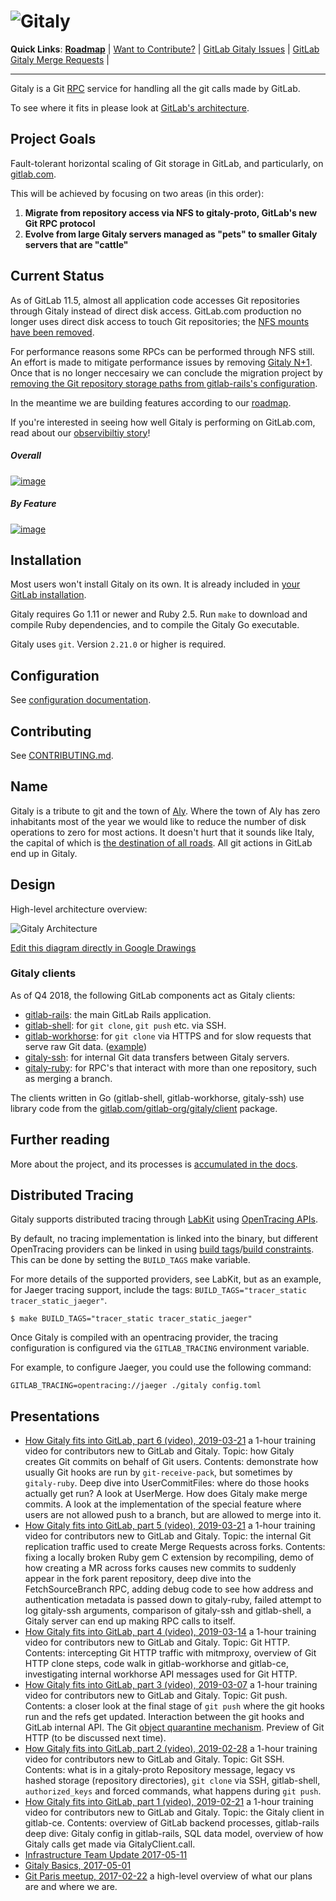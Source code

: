 # ![Gitaly](https://gitlab.com/gitlab-org/gitaly/uploads/509123ed56bd51247996038c858db006/gitaly-wordmark-small.png)

**Quick Links**:
  [**Roadmap**][roadmap] |
  [Want to Contribute?](https://gitlab.com/gitlab-org/gitaly/issues?scope=all&utf8=%E2%9C%93&state=opened&label_name[]=Accepting%20merge%20requests) |
  [GitLab Gitaly Issues](https://gitlab.com/groups/gitlab-org/-/issues?scope=all&state=opened&utf8=%E2%9C%93&label_name%5B%5D=Gitaly) |
  [GitLab Gitaly Merge Requests](https://gitlab.com/groups/gitlab-org/-/merge_requests?label_name%5B%5D=Gitaly) |

--------------------------------------------

Gitaly is a Git [RPC](https://en.wikipedia.org/wiki/Remote_procedure_call)
service for handling all the git calls made by GitLab.

To see where it fits in please look at [GitLab's architecture](https://docs.gitlab.com/ce/development/architecture.html#system-layout).

## Project Goals

Fault-tolerant horizontal scaling of Git storage in GitLab, and particularly, on [gitlab.com](https://gitlab.com).

This will be achieved by focusing on two areas (in this order):

  1. **Migrate from repository access via NFS to gitaly-proto, GitLab's new Git RPC protocol**
  1. **Evolve from large Gitaly servers managed as "pets" to smaller Gitaly servers that are "cattle"**

## Current Status

As of GitLab 11.5, almost all application code accesses Git repositories
through Gitaly instead of direct disk access. GitLab.com production no
longer uses direct disk access to touch Git repositories; the [NFS
mounts have been
removed](https://about.gitlab.com/2018/09/12/the-road-to-gitaly-1-0/).

For performance reasons some RPCs can be performed through NFS still. An
effort is made to mitigate performance issues by removing [Gitaly N+1](https://gitlab.com/groups/gitlab-org/-/epics/827).
Once that is no longer neccesairy we can conclude the migration project by
[removing the Git repository storage paths from gitlab-rails's
configuration](https://gitlab.com/gitlab-org/gitaly/issues/1282).

In the meantime we are building features according to our [roadmap][roadmap].

If you're interested in seeing how well Gitaly is performing on
GitLab.com, read about our [observibiltiy story](doc/observibility.md)!

##### Overall

[![image](https://gitlab.com/gitlab-org/gitaly/uploads/ca7dddd2e23b7f1fb8c0f842c93059ce/gitaly-overview_s.png)](https://dashboards.gitlab.com/d/000000176/gitaly)

##### By Feature

[![image](https://gitlab.com/gitlab-org/gitaly/uploads/048a1facaaf18b4799569150ca7c3cd6/gitaly-features_s.png)](https://dashboards.gitlab.com/d/000000198/gitaly-features-overview)

## Installation

Most users won't install Gitaly on its own. It is already included in
[your GitLab installation](https://about.gitlab.com/install/).

Gitaly requires Go 1.11 or newer and Ruby 2.5. Run `make` to download
and compile Ruby dependencies, and to compile the Gitaly Go
executable.

Gitaly uses `git`. Version `2.21.0` or higher is required.

## Configuration

See [configuration documentation](doc/configuration).

## Contributing

See [CONTRIBUTING.md](CONTRIBUTING.md).

## Name

Gitaly is a tribute to git and the town of [Aly](https://en.wikipedia.org/wiki/Aly). Where the town of
Aly has zero inhabitants most of the year we would like to reduce the number of
disk operations to zero for most actions. It doesn't hurt that it sounds like
Italy, the capital of which is [the destination of all roads](https://en.wikipedia.org/wiki/All_roads_lead_to_Rome). All git actions in
GitLab end up in Gitaly.

## Design

High-level architecture overview:

![Gitaly Architecture](https://docs.google.com/drawings/d/14-5NHGvsOVaAJZl2w7pIli8iDUqed2eIbvXdff5jneo/pub?w=2096&h=1536)

[Edit this diagram directly in Google Drawings](https://docs.google.com/drawings/d/14-5NHGvsOVaAJZl2w7pIli8iDUqed2eIbvXdff5jneo/edit)

### Gitaly clients

As of Q4 2018, the following GitLab components act as Gitaly clients:

-   [gitlab-rails](https://gitlab.com/gitlab-org/gitlab-ce/blob/master/lib/gitlab/gitaly_client.rb):
    the main GitLab Rails application.
-   [gitlab-shell](https://gitlab.com/gitlab-org/gitlab-shell/tree/master):
    for `git clone`, `git push` etc. via SSH.
-   [gitlab-workhorse](https://gitlab.com/gitlab-org/gitlab-workhorse/blob/master/internal/gitaly/gitaly.go):
    for `git clone` via HTTPS and for slow requests that serve raw Git
    data.
    ([example](https://gitlab.com/gitlab-org/gitaly/raw/master/README.md))
-   [gitaly-ssh](https://gitlab.com/gitlab-org/gitaly/tree/master/cmd/gitaly-ssh):
    for internal Git data transfers between Gitaly servers.
-   [gitaly-ruby](https://gitlab.com/gitlab-org/gitaly/blob/master/ruby/lib/gitlab/git/gitaly_remote_repository.rb):
    for RPC's that interact with more than one repository, such as
    merging a branch.

The clients written in Go (gitlab-shell, gitlab-workhorse, gitaly-ssh)
use library code from the
[gitlab.com/gitlab-org/gitaly/client](https://gitlab.com/gitlab-org/gitaly/tree/master/client)
package.

## Further reading

More about the project, and its processes is [accumulated in the docs](doc/index.md).

## Distributed Tracing

Gitaly supports distributed tracing through [LabKit](https://gitlab.com/gitlab-org/labkit/) using [OpenTracing APIs](https://opentracing.io).

By default, no tracing implementation is linked into the binary, but different OpenTracing providers can be linked in using [build tags](https://golang.org/pkg/go/build/#hdr-Build_Constraints)/[build constraints](https://golang.org/pkg/go/build/#hdr-Build_Constraints). This can be done by setting the `BUILD_TAGS` make variable.

For more details of the supported providers, see LabKit, but as an example, for Jaeger tracing support, include the tags: `BUILD_TAGS="tracer_static tracer_static_jaeger"`.

```shell
$ make BUILD_TAGS="tracer_static tracer_static_jaeger"
```

Once Gitaly is compiled with an opentracing provider, the tracing configuration is configured via the `GITLAB_TRACING` environment variable.

For example, to configure Jaeger, you could use the following command:

```shell
GITLAB_TRACING=opentracing://jaeger ./gitaly config.toml
```

## Presentations

-   [How Gitaly fits into GitLab, part 6 (video),
    2019-03-21](https://drive.google.com/file/d/1fp5pYvW1h0R_g6cRp0otywtaApNeK-U1/view?usp=sharing)
    a 1-hour training video for contributors new to GitLab and Gitaly.
    Topic: how Gitaly creates Git commits on behalf of Git users.
    Contents: demonstrate how usually Git hooks are run by
    `git-receive-pack`, but sometimes by `gitaly-ruby`. Deep dive into
    UserCommitFiles: where do those hooks actually get run? A look at
    UserMerge. How does Gitaly make merge commits. A look at the
    implementation of the special feature where users are not allowed
    push to a branch, but are allowed to merge into it.
-   [How Gitaly fits into GitLab, part 5 (video),
    2019-03-21](https://drive.google.com/file/d/1g-oUW0Lyw9sl0CWX6ewpmthl5h4h7zaG/view?usp=sharing)
    a 1-hour training video for contributors new to GitLab and Gitaly.
    Topic: the internal Git replication traffic used to create Merge
    Requests across forks. Contents: fixing a locally broken Ruby gem C
    extension by recompiling, demo of how creating a MR across forks
    causes new commits to suddenly appear in the fork parent repository,
    deep dive into the FetchSourceBranch RPC, adding debug code to see
    how address and authentication metadata is passed down to
    gitaly-ruby, failed attempt to log gitaly-ssh arguments, comparison
    of gitaly-ssh and gitlab-shell, a Gitaly server can end up making RPC calls to itself.
-   [How Gitaly fits into GitLab, part 4 (video),
    2019-03-14](https://drive.google.com/file/d/1S-X1MvXMTEHJDIQWrabyROfVNOkmPxWH/view?usp=sharing)
    a 1-hour training video for contributors new to GitLab and Gitaly. Topic: Git HTTP.
    Contents: intercepting Git HTTP traffic with mitmproxy, overview of
    Git HTTP clone steps, code walk in gitlab-workhorse and gitlab-ce,
    investigating internal workhorse API messages used for Git HTTP.
-   [How Gitaly fits into GitLab, part 3 (video),
    2019-03-07](https://drive.google.com/file/d/1G3xOpsblfYcCTyzv1Xe6Pg2Ce2TGriTb/view?usp=sharing)
    a 1-hour training video for contributors new to GitLab and Gitaly. Topic: Git push.
    Contents: a closer look at the final stage of `git push` where the
    git hooks run and the refs get updated. Interaction between the git
    hooks and GitLab internal API. The Git [object quarantine mechanism](https://git-scm.com/docs/git-receive-pack#_quarantine_environment).
    Preview of Git HTTP (to be discussed next time).
-   [How Gitaly fits into GitLab, part 2 (video),
    2019-02-28](https://drive.google.com/file/d/1SFvx49kJkMsvz8YD4chP0y_QJaygSiiH/view?usp=sharing)
    a 1-hour training video for contributors new to GitLab and Gitaly. Topic: Git SSH.
    Contents: what is in a gitaly-proto Repository message, legacy vs
    hashed storage (repository directories), `git clone` via SSH,
    gitlab-shell, `authorized_keys` and forced commands, what happens
    during `git push`.
- [How Gitaly fits into GitLab, part 1 (video), 2019-02-21](https://drive.google.com/file/d/1aKlbPVbKr7MueNIyNeIRZIX2u0K4lKQB/view?usp=sharing) a 1-hour training video for contributors new to GitLab and Gitaly. Topic: the Gitaly client in gitlab-ce. Contents: overview of GitLab backend processes, gitlab-rails deep dive: Gitaly config in gitlab-rails, SQL data model, overview of how Gitaly calls get made via GitalyClient.call.
- [Infrastructure Team Update 2017-05-11](https://about.gitlab.com/2017/05/11/functional-group-updates/#infrastructure-team)
- [Gitaly Basics, 2017-05-01](https://docs.google.com/presentation/d/1cLslUbXVkniOaeJ-r3s5AYF0kQep8VeNfvs0XSGrpA0/edit#slide=id.g1c73db867d_0_0)
- [Git Paris meetup, 2017-02-22](https://docs.google.com/presentation/d/19OZUalFMIDM8WujXrrIyCuVb_oVeaUzpb-UdGThOvAo/edit?usp=sharing) a high-level overview of what our plans are and where we are.

[roadmap]: https://gitlab.com/groups/gitlab-org/-/roadmap?label_name%5B%5D=Gitaly&scope=all&sort=start_date_asc&state=opened
